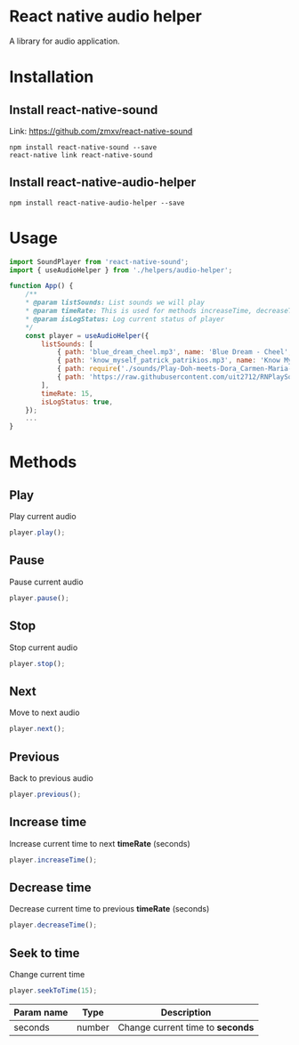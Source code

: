 # React native audio helper
A library for audio application.
# Installation
## Install react-native-sound
Link: https://github.com/zmxv/react-native-sound
```
npm install react-native-sound --save
react-native link react-native-sound
```
## Install react-native-audio-helper
```
npm install react-native-audio-helper --save
```
# Usage
```js
import SoundPlayer from 'react-native-sound';
import { useAudioHelper } from './helpers/audio-helper';

function App() {
    /**
    * @param listSounds: List sounds we will play
    * @param timeRate: This is used for methods increaseTime, decreaseTime => increase or decrease current time by timeRate (seconds)
    * @param isLogStatus: Log current status of player
    */
    const player = useAudioHelper({
        listSounds: [
            { path: 'blue_dream_cheel.mp3', name: 'Blue Dream - Cheel', basePath: SoundPlayer.MAIN_BUNDLE },
            { path: 'know_myself_patrick_patrikios.mp3', name: 'Know Myself - Patrick Patrikios', basePath: SoundPlayer.MAIN_BUNDLE },
            { path: require('./sounds/Play-Doh-meets-Dora_Carmen-Maria-and-Edu-Espinal.mp3'), name: 'Play Doh meets Dora - Carmen Maria and Edu Espinal', isRequired: true, },
            { path: 'https://raw.githubusercontent.com/uit2712/RNPlaySound/develop/sounds/Tropic%20-%20Anno%20Domini%20Beats.mp3', name: 'Tropic - Anno Domini Beats', },
        ],
        timeRate: 15,
        isLogStatus: true,
    });
    ...
}
```
# Methods
## Play
Play current audio
```js
player.play();
```
## Pause
Pause current audio
```js
player.pause();
```
## Stop
Stop current audio
```js
player.stop();
```
## Next
Move to next audio
```js
player.next();
```
## Previous
Back to previous audio
```js
player.previous();
```
## Increase time
Increase current time to next __timeRate__ (seconds)
```js
player.increaseTime();
```
## Decrease time
Decrease current time to previous __timeRate__ (seconds)
```js
player.decreaseTime();
```
## Seek to time
Change current time
```js
player.seekToTime(15);
```
|Param name|Type|Description|
|---|---|---|
|seconds|number|Change current time to __seconds__|
